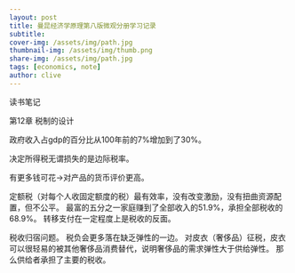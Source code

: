 ```yaml
---
layout: post
title: 曼昆经济学原理第八版微观分册学习记录
subtitle: 
cover-img: /assets/img/path.jpg
thumbnail-img: /assets/img/thumb.png
share-img: /assets/img/path.jpg
tags: [economics, note]
author: clive
---
```


读书笔记

第12章 税制的设计

政府收入占gdp的百分比从100年前的7%增加到了30%。

决定所得税无谓损失的是边际税率。

有更多钱可花->对产品的货币评价更高。

定额税（对每个人收固定额度的税）最有效率，没有改变激励，没有扭曲资源配置，但不公平。
最富的五分之一家庭赚到了全部收入的51.9%，承担全部税收的68.9%。
转移支付在一定程度上是税收的反面。

税收归宿问题。
税负会更多落在缺乏弹性的一边。
对皮衣（奢侈品）征税，皮衣可以很轻易的被其他奢侈品消费替代，说明奢侈品的需求弹性大于供给弹性。
那么供给者承担了主要的税收。
